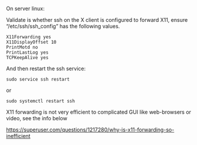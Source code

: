 On server linux:

Validate is whether ssh on the X client is configured to forward X11, ensure “/etc/ssh/ssh_config” has the following values.

```
X11Forwarding yes
X11DisplayOffset 10
PrintMotd no
PrintLastLog yes
TCPKeepAlive yes
```

And then restart the ssh service:

```
sudo service ssh restart
```

or

```
sudo systemctl restart ssh
```

X11 forwarding is not very efficient to complicated GUI like web-browsers or video, see the info below

https://superuser.com/questions/1217280/why-is-x11-forwarding-so-inefficient
